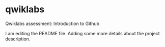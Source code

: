 # qwiklabs
Qwiklabs assessment: Introduction to Github

I am editing the README file. Adding some more details about the project description.

